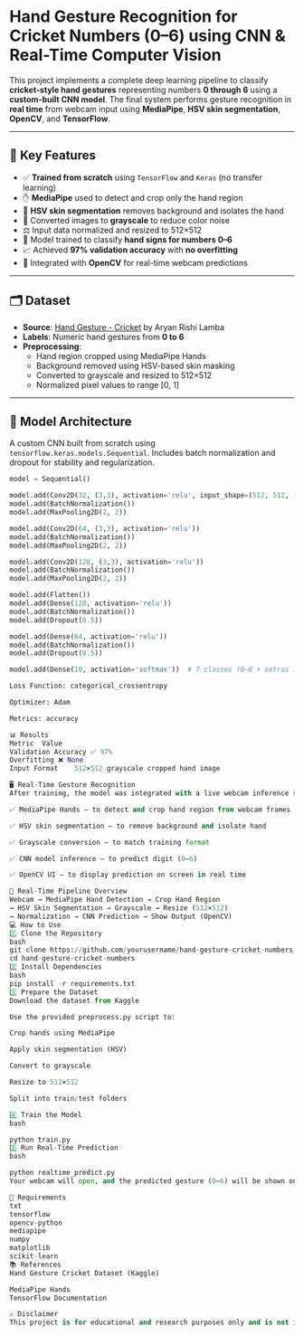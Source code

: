 # Hand Gesture Recognition for Cricket Numbers (0–6) using CNN & Real-Time Computer Vision

This project implements a complete deep learning pipeline to classify **cricket-style hand gestures** representing numbers **0 through 6** using a **custom-built CNN model**. The final system performs gesture recognition in **real time** from webcam input using **MediaPipe**, **HSV skin segmentation**, **OpenCV**, and **TensorFlow**.

---

## 📌 Key Features

- ✅ **Trained from scratch** using `TensorFlow` and `Keras` (no transfer learning)
- ✋ **MediaPipe** used to detect and crop only the hand region
- 🎨 **HSV skin segmentation** removes background and isolates the hand
- 🖤 Converted images to **grayscale** to reduce color noise
- ⚖️ Input data normalized and resized to 512×512
- 🧠 Model trained to classify **hand signs for numbers 0–6**
- 📈 Achieved **97% validation accuracy** with **no overfitting**
- 🎥 Integrated with **OpenCV** for real-time webcam predictions

---

## 🗂 Dataset

- **Source**: [Hand Gesture - Cricket](https://www.kaggle.com/datasets/aryanrishilamba/hand-gesture-cricket) by Aryan Rishi Lamba
- **Labels**: Numeric hand gestures from **0 to 6**
- **Preprocessing**:
  - Hand region cropped using MediaPipe Hands
  - Background removed using HSV-based skin masking
  - Converted to grayscale and resized to 512×512
  - Normalized pixel values to range [0, 1]

---

## 🧠 Model Architecture

A custom CNN built from scratch using `tensorflow.keras.models.Sequential`. Includes batch normalization and dropout for stability and regularization.

```python
model = Sequential()

model.add(Conv2D(32, (3,3), activation='relu', input_shape=(512, 512, 1)))
model.add(BatchNormalization())
model.add(MaxPooling2D(2, 2))

model.add(Conv2D(64, (3,3), activation='relu'))
model.add(BatchNormalization())
model.add(MaxPooling2D(2, 2))

model.add(Conv2D(128, (3,3), activation='relu'))
model.add(BatchNormalization())
model.add(MaxPooling2D(2, 2))

model.add(Flatten())
model.add(Dense(128, activation='relu'))
model.add(BatchNormalization())
model.add(Dropout(0.5))

model.add(Dense(64, activation='relu'))
model.add(BatchNormalization())
model.add(Dropout(0.5))

model.add(Dense(10, activation='softmax'))  # 7 classes (0–6 + extras if any)

Loss Function: categorical_crossentropy

Optimizer: Adam

Metrics: accuracy

📊 Results
Metric	Value
Validation Accuracy	✅ 97%
Overfitting	❌ None
Input Format	512×512 grayscale cropped hand image

🖥️ Real-Time Gesture Recognition
After training, the model was integrated with a live webcam inference system using:

✅ MediaPipe Hands – to detect and crop hand region from webcam frames

✅ HSV skin segmentation – to remove background and isolate hand

✅ Grayscale conversion – to match training format

✅ CNN model inference – to predict digit (0–6)

✅ OpenCV UI – to display prediction on screen in real time

🔄 Real-Time Pipeline Overview
Webcam → MediaPipe Hand Detection → Crop Hand Region
→ HSV Skin Segmentation → Grayscale → Resize (512×512)
→ Normalization → CNN Prediction → Show Output (OpenCV)
💻 How to Use
1️⃣ Clone the Repository
bash
git clone https://github.com/yourusername/hand-gesture-cricket-numbers.git
cd hand-gesture-cricket-numbers
2️⃣ Install Dependencies
bash
pip install -r requirements.txt
3️⃣ Prepare the Dataset
Download the dataset from Kaggle

Use the provided preprocess.py script to:

Crop hands using MediaPipe

Apply skin segmentation (HSV)

Convert to grayscale

Resize to 512×512

Split into train/test folders

4️⃣ Train the Model
bash

python train.py
5️⃣ Run Real-Time Prediction
bash

python realtime_predict.py
Your webcam will open, and the predicted gesture (0–6) will be shown on-screen.

🧾 Requirements
txt
tensorflow
opencv-python
mediapipe
numpy
matplotlib
scikit-learn
📚 References
Hand Gesture Cricket Dataset (Kaggle)

MediaPipe Hands
TensorFlow Documentation

⚠️ Disclaimer
This project is for educational and research purposes only and is not intended for commercial applications.
